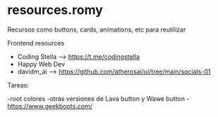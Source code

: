 # resources.romy
Recursos como buttons, cards, animations, etc para reutilizar

Frontend resources
 - Coding Stella  --> https://t.me/codingstella
 - Happy Web Dev
 - davidm_ai --> https://github.com/atherosai/ui/tree/main/socials-01


 Tareas:

  -root colores
  -otras versiones de Lava button y Wawe button
  -https://www.geekboots.com/

